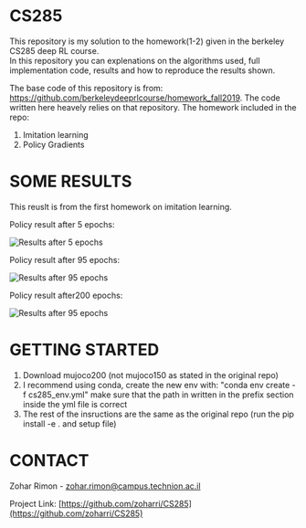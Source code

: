 # CS285
This repository is my solution to the homework(1-2) given in the berkeley CS285 deep RL course.  
In this repository you can explenations on the algorithms used, full implementation code, results and how to reproduce the results shown. 

The base code of this repository is from: https://github.com/berkeleydeeprlcourse/homework_fall2019. The code written here heavely relies on that repository.
The homework included in the repo:
1. Imitation learning
2. Policy Gradients


# SOME RESULTS
This reuslt is from the first homework on imitation learning.

Policy result after 5 epochs:

![Results after 5 epochs](https://github.com/zoharri/CS285/blob/master/HW1%20-%20Imitation%20learning/results/Humanoid5.gif)

Policy result after 95 epochs:

![Results after 95 epochs](https://github.com/zoharri/CS285/blob/master/HW1%20-%20Imitation%20learning/results/Humanoid95.gif)

Policy result after200 epochs:

![Results after 95 epochs](https://github.com/zoharri/CS285/blob/master/HW1%20-%20Imitation%20learning/results/Humanoid200.gif)

<!-- GETTING STARTED -->
# GETTING STARTED
1. Download mujoco200 (not mujoco150 as stated in the original repo)
2. I recommend using conda, create the new env with: "conda env create -f cs285_env.yml" make sure that the path in written in the prefix section inside the yml file is correct
3. The rest of the insructions are the same as the original repo (run the pip install -e . and setup file) 


<!-- CONTACT -->
# CONTACT
Zohar Rimon - zohar.rimon@campus.technion.ac.il

Project Link: [https://github.com/zoharri/CS285](https://github.com/zoharri/CS285)





